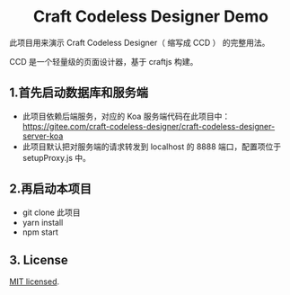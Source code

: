 <h1 align="center">Craft Codeless Designer Demo</h1>

此项目用来演示 Craft Codeless Designer（ 缩写成 CCD ） 的完整用法。

CCD 是一个轻量级的页面设计器，基于 craftjs 构建。

## 1.首先启动数据库和服务端

- 此项目依赖后端服务，对应的 Koa 服务端代码在此项目中：https://gitee.com/craft-codeless-designer/craft-codeless-designer-server-koa
- 此项目默认把对服务端的请求转发到 localhost 的 8888 端口，配置项位于 setupProxy.js 中。

## 2.再启动本项目

- git clone 此项目
- yarn install
- npm start

## 3. License

[MIT licensed](./LICENSE).
